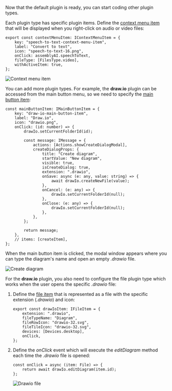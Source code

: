 Now that the default plugin is ready, you can start coding other plugin types.

Each plugin type has specific plugin items. Define the [context menu item](/docspace/pluginssdk/codingplugin/pluginitems/contextmenuitem) that will be displayed when you right-click on audio or video files:

```
export const contextMenuItem: IContextMenuItem = {
    key: "speech-to-text-context-menu-item",
    label: "Convert to text",
    icon: "speech-to-text-16.png",
    onClick: assemblyAI.speechToText,
    fileType: [FilesType.video],
    withActiveItem: true,
};
```

![Context menu item](/docspace/context-menu-item.png)

You can add more plugin types. For example, the **draw\.io** plugin can be accessed from the main button menu, so we need to specify the [main button item](/docspace/pluginssdk/codingplugin/pluginitems/mainbuttonitem):

```
const mainButtonItem: IMainButtonItem = {
    key: "draw-io-main-button-item",
    label: "Draw.io",
    icon: "drawio.png",
    onClick: (id: number) => {
        drawIo.setCurrentFolderId(id);

        const message: IMessage = {
            actions: [Actions.showCreateDialogModal],
            createDialogProps: {
                title: "Create diagram",
                startValue: "New diagram",
                visible: true,
                isCreateDialog: true,
                extension: ".drawio",
                onSave: async (e: any, value: string) => {
                    await drawIo.createNewFile(value);
                },
                onCancel: (e: any) => {
                    drawIo.setCurrentFolderId(null);
                },
                onClose: (e: any) => {
                    drawIo.setCurrentFolderId(null);
                },
            },
        };

        return message;
    },
    // items: [createItem],
};
```

When the main button item is clicked, the modal window appears where you can type the diagram's name and open an empty *.drawio* file.

![Create diagram](/docspace/create-diagram.png)

For the **draw\.io** plugin, you also need to configure the file plugin type which works when the user opens the specific *.drawio* file:

1. Define the [file item](/docspace/pluginssdk/codingplugin/pluginitems/fileitem) that is represented as a file with the specific extension (*.drawio*) and icon:

   ```
   export const drawIoItem: IFileItem = {
       extension: ".drawio",
       fileTypeName: "Diagram",
       fileRowIcon: "drawio-32.svg",
       fileTileIcon: "drawio-32.svg",
       devices: [Devices.desktop],
       onClick,
   };
   ```

2. Define the *onClick* event which will execute the *editDiagram* method each time the *.drawio* file is opened:

   ```
   const onClick = async (item: File) => {
       return await drawIo.editDiagram(item.id);
   };
   ```

   ![Drawio file](/docspace/drawio-file.png)
